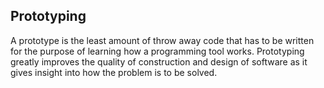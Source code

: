 ## Prototyping

A prototype is the least amount of throw away code that has to be written for the purpose of learning how a programming
tool works. Prototyping greatly improves the quality of construction and design of software as it gives insight into how
the problem is to be solved.
